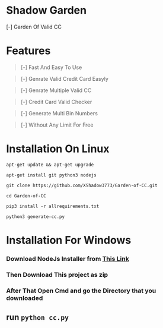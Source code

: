 # Shadow Garden
[-] Garden Of Valid CC
# Features
>[-] Fast And Easy To Use

>[-] Genrate Valid Credit Card Easyly

>[-] Genrate Multiple Valid CC

>[-] Credit Card Valid Checker

>[-] Generate Multi Bin Numbers

>[-] Without Any Limit For Free

# Installation On Linux

```
apt-get update && apt-get upgrade
```
```
apt-get install git python3 nodejs
```
```
git clone https://github.com/XShadow3773/Garden-of-CC.git
```
```
cd Garden-of-CC
```
```
pip3 install -r allrequirements.txt
```
```
python3 generate-cc.py
```

# Installation For Windows
### Download NodeJs Installer from [This Link](https://nodejs.org/en/)

### Then Download This project as zip 

### After That Open Cmd and go the Directory that you downloaded 

## run `python cc.py`
